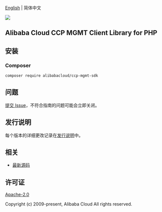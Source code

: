 [English](README.md) | 简体中文

![](https://aliyunsdk-pages.alicdn.com/icons/AlibabaCloud.svg)

## Alibaba Cloud CCP MGMT Client Library for PHP

## 安装

### Composer

```bash
composer require alibabacloud/ccp-mgmt-sdk
```

## 问题

[提交 Issue](https://github.com/aliyun/aliyun-ccp/issues/new)，不符合指南的问题可能会立即关闭。

## 发行说明

每个版本的详细更改记录在[发行说明](./ChangeLog.txt)中。

## 相关

* [最新源码](https://github.com/aliyun/aliyun-ccp)

## 许可证

[Apache-2.0](http://www.apache.org/licenses/LICENSE-2.0)

Copyright (c) 2009-present, Alibaba Cloud All rights reserved.
